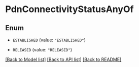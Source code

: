 # PdnConnectivityStatusAnyOf

## Enum


* `ESTABLISHED` (value: `"ESTABLISHED"`)

* `RELEASED` (value: `"RELEASED"`)


[[Back to Model list]](../README.md#documentation-for-models) [[Back to API list]](../README.md#documentation-for-api-endpoints) [[Back to README]](../README.md)


